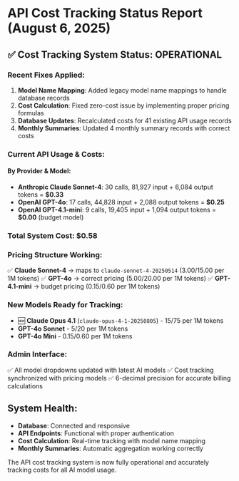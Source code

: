 # API Cost Tracking Status Report (August 6, 2025)

## ✅ Cost Tracking System Status: OPERATIONAL

### Recent Fixes Applied:
1. **Model Name Mapping**: Added legacy model name mappings to handle database records
2. **Cost Calculation**: Fixed zero-cost issue by implementing proper pricing formulas  
3. **Database Updates**: Recalculated costs for 41 existing API usage records
4. **Monthly Summaries**: Updated 4 monthly summary records with correct costs

### Current API Usage & Costs:

#### By Provider & Model:
- **Anthropic Claude Sonnet-4**: 30 calls, 81,927 input + 6,084 output tokens = **$0.33**
- **OpenAI GPT-4o**: 17 calls, 44,828 input + 2,088 output tokens = **$0.25**
- **OpenAI GPT-4.1-mini**: 9 calls, 19,405 input + 1,094 output tokens = **$0.00** (budget model)

### Total System Cost: **$0.58**

### Pricing Structure Working:
✅ **Claude Sonnet-4** → maps to `claude-sonnet-4-20250514` ($3.00/$15.00 per 1M tokens)
✅ **GPT-4o** → correct pricing ($5.00/$20.00 per 1M tokens)
✅ **GPT-4.1-mini** → budget pricing ($0.15/$0.60 per 1M tokens)

### New Models Ready for Tracking:
- 🆕 **Claude Opus 4.1** (`claude-opus-4-1-20250805`) - $15/$75 per 1M tokens
- **GPT-4o Sonnet** - $5/$20 per 1M tokens  
- **GPT-4o Mini** - $0.15/$0.60 per 1M tokens

### Admin Interface:
✅ All model dropdowns updated with latest AI models
✅ Cost tracking synchronized with pricing models
✅ 6-decimal precision for accurate billing calculations

## System Health:
- **Database**: Connected and responsive
- **API Endpoints**: Functional with proper authentication
- **Cost Calculation**: Real-time tracking with model name mapping
- **Monthly Summaries**: Automatic aggregation working correctly

The API cost tracking system is now fully operational and accurately tracking costs for all AI model usage.